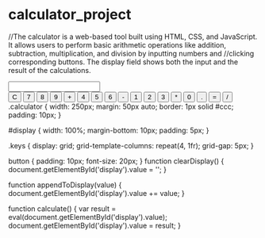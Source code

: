 # calculator_project
//The calculator is a web-based tool built using HTML, CSS, and JavaScript. It allows users to perform basic arithmetic operations like addition, subtraction, multiplication, and division by inputting numbers and //clicking corresponding buttons. The display field shows both the input and the result of the calculations.
<!DOCTYPE html>
<html lang="en">
<head>
  <meta charset="UTF-8">
  <meta name="viewport" content="width=device-width, initial-scale=1.0">
  <title>Simple Calculator</title>
  <link rel="stylesheet" href="styles.css">
</head>
<body>
  <div class="calculator">
    <input type="text" id="display" readonly>
    <div class="keys">
      <button onclick="clearDisplay()">C</button>
      <button onclick="appendToDisplay('7')">7</button>
      <button onclick="appendToDisplay('8')">8</button>
      <button onclick="appendToDisplay('9')">9</button>
      <button onclick="appendToDisplay('+')">+</button>
      <button onclick="appendToDisplay('4')">4</button>
      <button onclick="appendToDisplay('5')">5</button>
      <button onclick="appendToDisplay('6')">6</button>
      <button onclick="appendToDisplay('-')">-</button>
      <button onclick="appendToDisplay('1')">1</button>
      <button onclick="appendToDisplay('2')">2</button>
      <button onclick="appendToDisplay('3')">3</button>
      <button onclick="appendToDisplay('*')">*</button>
      <button onclick="appendToDisplay('0')">0</button>
      <button onclick="appendToDisplay('.')">.</button>
      <button onclick="calculate()">=</button>
      <button onclick="appendToDisplay('/')">/</button>
    </div>
  </div>
  <script src="script.js"></script>
</body>
</html>
.calculator {
  width: 250px;
  margin: 50px auto;
  border: 1px solid #ccc;
  padding: 10px;
}

#display {
  width: 100%;
  margin-bottom: 10px;
  padding: 5px;
}

.keys {
  display: grid;
  grid-template-columns: repeat(4, 1fr);
  grid-gap: 5px;
}

button {
  padding: 10px;
  font-size: 20px;
}
function clearDisplay() {
  document.getElementById('display').value = '';
}

function appendToDisplay(value) {
  document.getElementById('display').value += value;
}

function calculate() {
  var result = eval(document.getElementById('display').value);
  document.getElementById('display').value = result;
}
